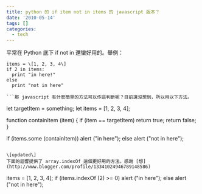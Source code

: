 ```yaml
---
title: python 的 if item not in items 的 javascript 版本？
date: '2010-05-14'
tags: []
categories:
  - tech
---
```

平常在 Python 底下 if not in 還蠻好用的。舉例：  
```
items = \[1, 2, 3, 4\]
if 2 in items:
  print "in here!"
else
  print "not in here"

```那 javascript 有什麼簡單的方法可以作這判斷呢？目前還沒想到，所以用以下方法。  
```
let targetItem = something;
let items = \[1, 2, 3, 4\];

function containItem (item) {
  if (item == targetItem)
    return true;
  return false;
}

if (items.some (containItem))
  alert ("in here");
else
  alert ("not in here");

```好多行阿，懇求 javascript 高手釋疑。  
  
\[updated\]  
下面的迴響提供了 array.indexOf 這個更好用的方法。感謝 [想](http://www.blogger.com/profile/13341024946789148586)  
```
items = \[1, 2, 3, 4\];
if (items.indexOf (2) >= 0)
  alert ("in here");
else
  alert ("not in here");

```